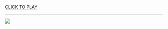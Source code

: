 
<a href="https://premium76.site?title=tag_2_player_game_unblocked&ref=13M">CLICK TO PLAY</a></h3>
<hr>

<a href="https://premium76.site?title=tag_2_player_game_unblocked&ref=13M"><img src="https://clearcache.store/games.png"></a>



